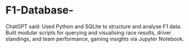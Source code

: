 # F1-Database-
ChatGPT said: Used Python and SQLite to structure and analyse F1 data. Built modular scripts for querying and visualising race results, driver standings, and team performance, gaining insights via Jupyter Notebook.
